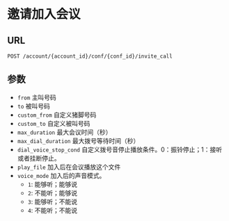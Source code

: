 # 邀请加入会议

## URL
```
POST /account/{account_id}/conf/{conf_id}/invite_call
```

## 参数
- `from`                    主叫号码
- `to`                      被叫号码
- `custom_from`             自定义猪脚号码
- `custom_to`               自定义被叫号码
- `max_duration`            最大会议时间（秒）
- `max_dial_duration`       最大拨号等待时间（秒）
- `dial_voice_stop_cond`    自定义拨号音停止播放条件。0：振铃停止；1：接听或者挂断停止。
- `play_file`               加入后在会议播放这个文件
- `voice_mode`               加入后的声音模式。
  * ``1``: 能够听；能够说
  * ``2``: 不能听；能够说
  * ``3``: 能够听；不能说
  * ``4``: 不能听；不能说

